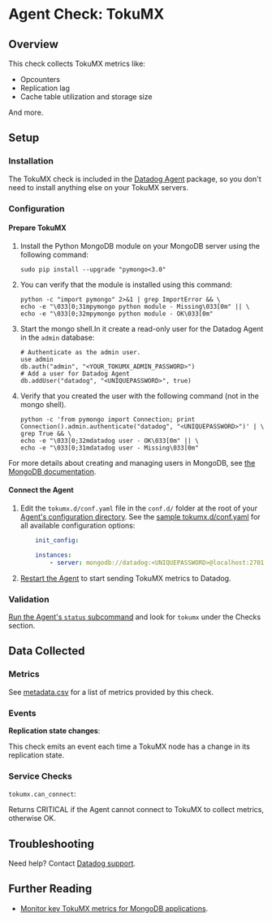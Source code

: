 # Agent Check: TokuMX

## Overview

This check collects TokuMX metrics like:

* Opcounters
* Replication lag
* Cache table utilization and storage size

And more.

## Setup
### Installation

The TokuMX check is included in the [Datadog Agent][1] package, so you don't need to install anything else on your TokuMX servers.

### Configuration
#### Prepare TokuMX

1.  Install the Python MongoDB module on your MongoDB server using the following command:

        sudo pip install --upgrade "pymongo<3.0"


2.  You can verify that the module is installed using this command:

        python -c "import pymongo" 2>&1 | grep ImportError && \
        echo -e "\033[0;31mpymongo python module - Missing\033[0m" || \
        echo -e "\033[0;32mpymongo python module - OK\033[0m"


3.  Start the mongo shell.In it create a read-only user for the Datadog Agent in the `admin` database:

        # Authenticate as the admin user.
        use admin
        db.auth("admin", "<YOUR_TOKUMX_ADMIN_PASSWORD>")
        # Add a user for Datadog Agent
        db.addUser("datadog", "<UNIQUEPASSWORD>", true)


4.  Verify that you created the user with the following command (not in the mongo shell).

        python -c 'from pymongo import Connection; print Connection().admin.authenticate("datadog", "<UNIQUEPASSWORD>")' | \
        grep True && \
        echo -e "\033[0;32mdatadog user - OK\033[0m" || \
        echo -e "\033[0;31mdatadog user - Missing\033[0m"

For more details about creating and managing users in MongoDB, see [the MongoDB documentation][2].

#### Connect the Agent

1. Edit the `tokumx.d/conf.yaml` file in the `conf.d/` folder at the root of your [Agent's configuration directory][3].
    See the [sample tokumx.d/conf.yaml][4] for all available configuration options:

    ```yaml
        init_config:

        instances:
            - server: mongodb://datadog:<UNIQUEPASSWORD>@localhost:27017
    ```

2. [Restart the Agent][5] to start sending TokuMX metrics to Datadog.

### Validation

[Run the Agent's `status` subcommand][6] and look for `tokumx` under the Checks section.

## Data Collected
### Metrics
See [metadata.csv][7] for a list of metrics provided by this check.

### Events
**Replication state changes**:

This check emits an event each time a TokuMX node has a change in its replication state.

### Service Checks

`tokumx.can_connect`:

Returns CRITICAL if the Agent cannot connect to TokuMX to collect metrics, otherwise OK.

## Troubleshooting
Need help? Contact [Datadog support][8].

## Further Reading

* [Monitor key TokuMX metrics for MongoDB applications][9].


[1]: https://app.datadoghq.com/account/settings#agent
[2]: https://www.mongodb.org/display/DOCS/Security+and+Authentication
[3]: https://docs.datadoghq.com/agent/guide/agent-configuration-files/?tab=agentv6#agent-configuration-directory
[4]: https://github.com/DataDog/integrations-core/blob/master/tokumx/datadog_checks/tokumx/data/conf.yaml.example
[5]: https://docs.datadoghq.com/agent/guide/agent-commands/?tab=agentv6#start-stop-and-restart-the-agent
[6]: https://docs.datadoghq.com/agent/guide/agent-commands/?tab=agentv6#agent-status-and-information
[7]: https://github.com/DataDog/integrations-core/blob/master/tokumx/metadata.csv
[8]: https://docs.datadoghq.com/help
[9]: https://www.datadoghq.com/blog/monitor-key-tokumx-metrics-mongodb-applications
